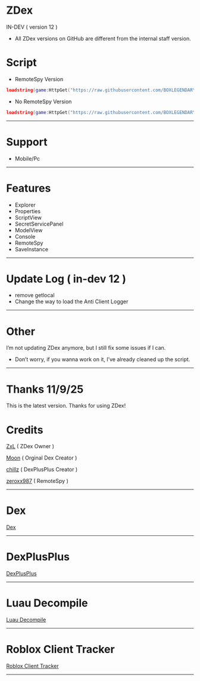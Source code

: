 # ZDex 
IN-DEV ( version 12 )
* All ZDex versions on GitHub are different from the internal staff version.
# Script
* RemoteSpy Version
```lua
loadstring(game:HttpGet("https://raw.githubusercontent.com/BOXLEGENDARY/ZDex/main/ZDex1.lua"))()
```
* No RemoteSpy Version
```lua
loadstring(game:HttpGet("https://raw.githubusercontent.com/BOXLEGENDARY/ZDex/main/ZDex2.lua"))()
```

---

# Support
* Mobile/Pc

---

# Features
* Explorer
* Properties
* ScriptView
* SecretServicePanel
* ModelView
* Console
* RemoteSpy
* SaveInstance

---

# Update Log ( in-dev 12 )
* remove getlocal
* Change the way to load the Anti Client Logger

---

# Other
I’m not updating ZDex anymore, but I still fix some issues if I can.
* Don’t worry, if you wanna work on it, I’ve already cleaned up the script.

---

# Thanks 11/9/25
This is the latest version. Thanks for using ZDex!

# Credits
[ZxL](https://youtu.be/dQw4w9WgXcQ?si=IkAXjfO3Uf2UOJ9V) ( ZDex Owner )

[Moon](https://github.com/LorekeeperZinnia) ( Orginal Dex Creator )

[chillz](https://github.com/AZYsGithub) ( DexPlusPlus Creator )

[zeroxx987](https://scriptblox.com/script/Universal-Script-BootSpy-12998) ( RemoteSpy )

---

# Dex
[Dex](https://github.com/LorekeeperZinnia/Dex)

---

# DexPlusPlus
[DexPlusPlus](https://github.com/AZYsGithub/DexPlusPlus)

---

# Luau Decompile
[Luau Decompile](https://github.com/BOXLEGENDARY/LuauDecompile)

---

# Roblox Client Tracker

[Roblox Client Tracker](https://github.com/MaximumADHD/Roblox-Client-Tracker)

---
